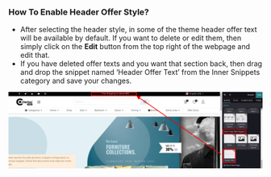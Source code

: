
### How To Enable Header Offer Style?



* After selecting the header style, in some of the theme header offer text will be available by default. If you want to delete or edit them, then simply click on the **Edit** button from the top right of the webpage and edit that.
* If you have deleted offer texts and you want that section back, then drag and drop the snippet named ‘Header Offer Text’ from the Inner Snippets category and save your changes.


![](./images/6-1.png)



